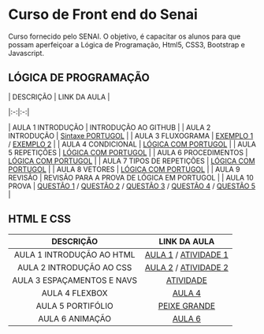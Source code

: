# Curso de Front end do Senai

Curso fornecido pelo SENAI. O objetivo, é capacitar os alunos para que possam aperfeiçoar a Lógica de Programação, Html5, CSS3, Bootstrap e Javascript.

## LÓGICA DE PROGRAMAÇÃO

| DESCRIÇÃO | LINK DA AULA |

|:-:|:-:|

| AULA 1 INTRODUÇÃO | INTRODUÇÃO AO GITHUB |
| AULA 2 INTRODUÇÃO | [Sintaxe PORTUGOL](./Aulas/Sintaxeportugol.md) |
| AULA 3 FLUXOGRAMA | [EXEMPLO 1](./Imagens/Aula%202%20Fluxo%20material.png) / [EXEMPLO 2](./Imagens/AULA%202%20EXEMPLO%202.png) |
| AULA 4 CONDICIONAL | [LÓGICA COM PORTUGOL](./Aulas/SALVARNOTAS.md) |
| AULA 5 REPETIÇÕES | [LÓGICA COM PORTUGOL](./Aulas/Repeticao.md) |
| AULA 6 PROCEDIMENTOS | [LÓGICA COM PORTUGOL](./Aulas/procedimentos.md) |
| AULA 7 TIPOS DE REPETIÇÕES | [LÓGICA COM PORTUGOL](./Imagens/EXPLICAÇÃO%20AULA%206.png) |
| AULA 8 VETORES | [LÓGICA COM PORTUGOL](./Aulas/VETORES.MD) |
| AULA 9 REVISÃO | REVISÃO PARA A PROVA DE LÓGICA EM PORTUGOL |
| AULA 10 PROVA | [QUESTÃO 1](./Aulas/Prova/BUSCARNOME.ALG) / [QUESTÃO 2](./Aulas/Prova/COMPARAVETORES.ALG) / [QUESTÃO 3](./Aulas/Prova/MEDIANOTAS.ALG) / [QUESTÃO 4](./Aulas/Prova/PESQUISAPREFEITURA.ALG) / [QUESTÃO 5](./Aulas/Prova/VERIFICARSALDO.ALG) |

## HTML E CSS

| DESCRIÇÃO | LINK DA AULA |
| :-: | :-: |
| AULA 1 INTRODUÇÃO AO HTML | [AULA 1](HTML&CSS/Aula/Aula1Index.html) / [ATIVIDADE 1](HTML&CSS/atividade/atividade1.html) |
| AULA 2 INTRODUÇÃO AO CSS | [AULA 2](HTML&CSS/Aula/Aula2Index.html) / [ATIVIDADE 2](HTML&CSS/atividade/atividade2.html) |
| AULA 3 ESPAÇAMENTOS E NAVS | [ATIVIDADE](HTML&CSS/Aula/Aula3/) |
| AULA 4 FLEXBOX | [AULA 4](HTML&CSS/Aula/Aula4/) |
| AULA 5 PORTIFÓLIO | [PEIXE GRANDE](https://github.com/Dr4gonPlus/PeixeGrande.git) |
| AULA 6 ANIMAÇÃO | [AULA 6](HTML&CSS/Aula/Aula6/) |
